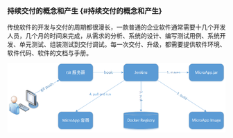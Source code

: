 ### 持续交付的概念和产生 {#持续交付的概念和产生}

传统软件的开发与交付的周期都很漫长，一款普通的企业软件通常需要十几个开发人员，几个月的时间来完成，从需求的分析、系统的设计、编写测试用例、系统开发、单元测试、组装测试到交付调试。每一次交付、升级，都需要提供软件环境、软件代码、软件的文档与手册。

![](/assets/import2.png)

